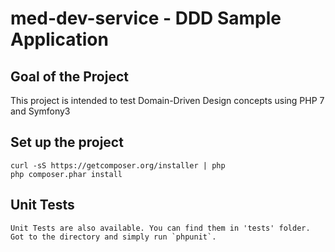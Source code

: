 # med-dev-service - DDD Sample Application

## Goal of the Project

This project is intended to test Domain-Driven Design concepts using PHP 7 and Symfony3

## Set up the project
    curl -sS https://getcomposer.org/installer | php
    php composer.phar install

## Unit Tests
    Unit Tests are also available. You can find them in 'tests' folder.
    Got to the directory and simply run `phpunit`.

